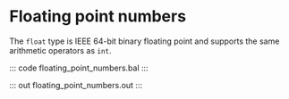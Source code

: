# Floating point numbers

The `float` type is IEEE 64-bit binary floating point and supports the same arithmetic operators as `int`.

::: code floating_point_numbers.bal :::

::: out floating_point_numbers.out :::
